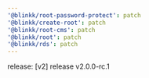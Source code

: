 ```yaml
---
'@blinkk/root-password-protect': patch
'@blinkk/create-root': patch
'@blinkk/root-cms': patch
'@blinkk/root': patch
'@blinkk/rds': patch
---
```


release: [v2] release v2.0.0-rc.1
